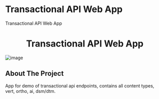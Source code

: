 
# Transactional API Web App
 Transactional API Web App
<!-- ABOUT THE PROJECT -->

<h1 id="top" align="center"> Transactional API Web App</h1>

![image](/images/tx_api_front_all.gif)

## About The Project

App for demo of transactional api endpoints, contains all content types, vert, ortho, ai, dsm/dtm. 